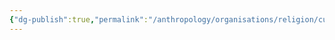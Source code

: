 ```yaml
---
{"dg-publish":true,"permalink":"/anthropology/organisations/religion/cults/zarathustra-s-truth/"}
---
```


